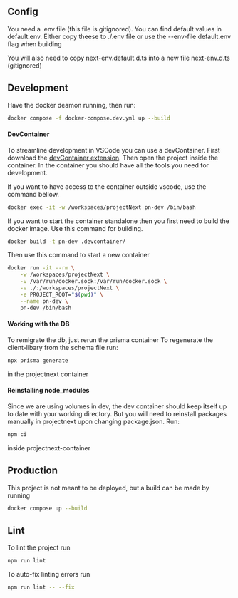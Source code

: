 ## Config

You need a .env file (this file is gitignored). You can find default values in default.env.
Either copy theese to ./.env file or use the --env-file default.env flag when building

You will also need to copy next-env.default.d.ts into a new file next-env.d.ts (gitignored)

## Development

Have the docker deamon running, then run:

```bash
docker compose -f docker-compose.dev.yml up --build
```

#### DevContainer

To streamline development in VSCode you can use a devContainer. First download the [devContainer extension](vscode:extension/ms-vscode-remote.remote-containers). Then open the project inside the container. In the container you should have all the tools you need for development.

If you want to have access to the container outside vscode, use the command bellow.
```bash
docker exec -it -w /workspaces/projectNext pn-dev /bin/bash
```

If you want to start the container standalone then you first need to build the docker image. Use this command for building.
```bash
docker build -t pn-dev .devcontainer/
```

Then use this command to start a new container
```bash
docker run -it --rm \
    -w /workspaces/projectNext \
    -v /var/run/docker.sock:/var/run/docker.sock \
    -v ./:/workspaces/projectNext \
    -e PROJECT_ROOT="$(pwd)" \
    --name pn-dev \
    pn-dev /bin/bash
```

#### Working with the DB

To remigrate the db, just rerun the prisma container
To regenerate the client-libary from the schema file run:

```bash
npx prisma generate
```

in the projectnext container

#### Reinstalling node_modules

Since we are using volumes in dev, the dev container should keep itself up to date with your working directory. But you will need to reinstall packages manually in projectnext upon changing package.json. Run:

```bash
npm ci
```

inside projectnext-container

## Production

This project is not meant to be deployed, but a build can be made by running

```bash
docker compose up --build
```

## Lint

To lint the project run

```bash
npm run lint
```

To auto-fix linting errors run

```bash
npm run lint -- --fix
```
